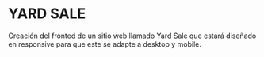 # YARD SALE
Creación del fronted de un sitio web llamado Yard Sale que estará diseñado en responsive para que este se adapte a desktop y mobile. 

